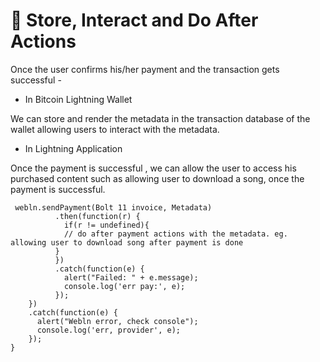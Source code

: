 # 📀 Store, Interact and Do After Actions



Once the user confirms his/her payment and the transaction gets successful -

* In Bitcoin Lightning Wallet

We can store and render the metadata in the transaction database of the wallet allowing users to interact with the metadata.

* In Lightning Application

Once the payment is successful , we can allow the user to access his purchased content such as allowing user to download a song, once the payment is successful.

```
 webln.sendPayment(Bolt 11 invoice, Metadata)
          .then(function(r) {
            if(r != undefined){  
            // do after payment actions with the metadata. eg. allowing user to download song after payment is done 
          }
          })
          .catch(function(e) {
            alert("Failed: " + e.message);
            console.log('err pay:', e);
          });
    })
    .catch(function(e) {
      alert("Webln error, check console");
      console.log('err, provider', e);
    });
}
```
